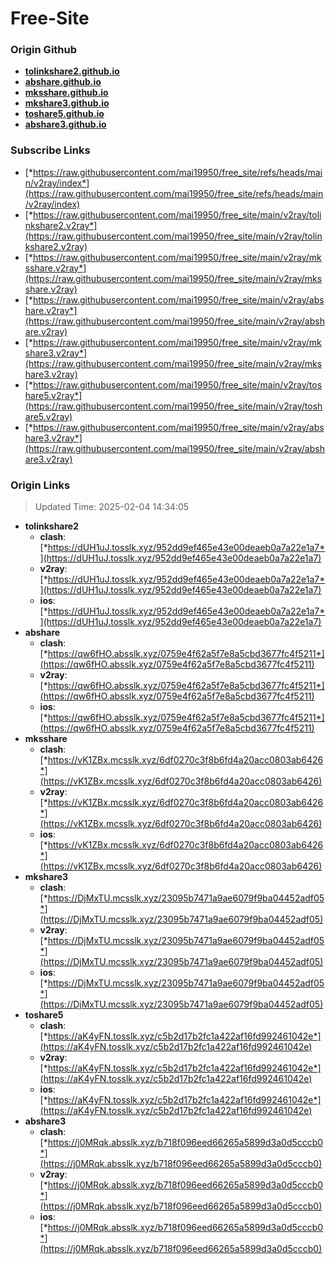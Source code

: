 # Free-Site

### Origin Github

- [**tolinkshare2.github.io**](https://github.com/tolinkshare2/tolinkshare2.github.io)
- [**abshare.github.io**](https://github.com/abshare/abshare.github.io)
- [**mksshare.github.io**](https://github.com/mksshare/mksshare.github.io)
- [**mkshare3.github.io**](https://github.com/mkshare3/mkshare3.github.io)
- [**toshare5.github.io**](https://github.com/toshare5/toshare5.github.io)
- [**abshare3.github.io**](https://github.com/abshare3/abshare3.github.io)

### Subscribe Links

- [*https://raw.githubusercontent.com/mai19950/free_site/refs/heads/main/v2ray/index*](https://raw.githubusercontent.com/mai19950/free_site/refs/heads/main/v2ray/index)
- [*https://raw.githubusercontent.com/mai19950/free_site/main/v2ray/tolinkshare2.v2ray*](https://raw.githubusercontent.com/mai19950/free_site/main/v2ray/tolinkshare2.v2ray)
- [*https://raw.githubusercontent.com/mai19950/free_site/main/v2ray/mksshare.v2ray*](https://raw.githubusercontent.com/mai19950/free_site/main/v2ray/mksshare.v2ray)
- [*https://raw.githubusercontent.com/mai19950/free_site/main/v2ray/abshare.v2ray*](https://raw.githubusercontent.com/mai19950/free_site/main/v2ray/abshare.v2ray)
- [*https://raw.githubusercontent.com/mai19950/free_site/main/v2ray/mkshare3.v2ray*](https://raw.githubusercontent.com/mai19950/free_site/main/v2ray/mkshare3.v2ray)
- [*https://raw.githubusercontent.com/mai19950/free_site/main/v2ray/toshare5.v2ray*](https://raw.githubusercontent.com/mai19950/free_site/main/v2ray/toshare5.v2ray)
- [*https://raw.githubusercontent.com/mai19950/free_site/main/v2ray/abshare3.v2ray*](https://raw.githubusercontent.com/mai19950/free_site/main/v2ray/abshare3.v2ray)

### Origin Links

> Updated Time: 2025-02-04 14:34:05

- **tolinkshare2**
  - **clash**: [*https://dUH1uJ.tosslk.xyz/952dd9ef465e43e00deaeb0a7a22e1a7*](https://dUH1uJ.tosslk.xyz/952dd9ef465e43e00deaeb0a7a22e1a7)
  - **v2ray**: [*https://dUH1uJ.tosslk.xyz/952dd9ef465e43e00deaeb0a7a22e1a7*](https://dUH1uJ.tosslk.xyz/952dd9ef465e43e00deaeb0a7a22e1a7)
  - **ios**: [*https://dUH1uJ.tosslk.xyz/952dd9ef465e43e00deaeb0a7a22e1a7*](https://dUH1uJ.tosslk.xyz/952dd9ef465e43e00deaeb0a7a22e1a7)
- **abshare**
  - **clash**: [*https://qw6fHO.absslk.xyz/0759e4f62a5f7e8a5cbd3677fc4f5211*](https://qw6fHO.absslk.xyz/0759e4f62a5f7e8a5cbd3677fc4f5211)
  - **v2ray**: [*https://qw6fHO.absslk.xyz/0759e4f62a5f7e8a5cbd3677fc4f5211*](https://qw6fHO.absslk.xyz/0759e4f62a5f7e8a5cbd3677fc4f5211)
  - **ios**: [*https://qw6fHO.absslk.xyz/0759e4f62a5f7e8a5cbd3677fc4f5211*](https://qw6fHO.absslk.xyz/0759e4f62a5f7e8a5cbd3677fc4f5211)
- **mksshare**
  - **clash**: [*https://vK1ZBx.mcsslk.xyz/6df0270c3f8b6fd4a20acc0803ab6426*](https://vK1ZBx.mcsslk.xyz/6df0270c3f8b6fd4a20acc0803ab6426)
  - **v2ray**: [*https://vK1ZBx.mcsslk.xyz/6df0270c3f8b6fd4a20acc0803ab6426*](https://vK1ZBx.mcsslk.xyz/6df0270c3f8b6fd4a20acc0803ab6426)
  - **ios**: [*https://vK1ZBx.mcsslk.xyz/6df0270c3f8b6fd4a20acc0803ab6426*](https://vK1ZBx.mcsslk.xyz/6df0270c3f8b6fd4a20acc0803ab6426)
- **mkshare3**
  - **clash**: [*https://DjMxTU.mcsslk.xyz/23095b7471a9ae6079f9ba04452adf05*](https://DjMxTU.mcsslk.xyz/23095b7471a9ae6079f9ba04452adf05)
  - **v2ray**: [*https://DjMxTU.mcsslk.xyz/23095b7471a9ae6079f9ba04452adf05*](https://DjMxTU.mcsslk.xyz/23095b7471a9ae6079f9ba04452adf05)
  - **ios**: [*https://DjMxTU.mcsslk.xyz/23095b7471a9ae6079f9ba04452adf05*](https://DjMxTU.mcsslk.xyz/23095b7471a9ae6079f9ba04452adf05)
- **toshare5**
  - **clash**: [*https://aK4yFN.tosslk.xyz/c5b2d17b2fc1a422af16fd992461042e*](https://aK4yFN.tosslk.xyz/c5b2d17b2fc1a422af16fd992461042e)
  - **v2ray**: [*https://aK4yFN.tosslk.xyz/c5b2d17b2fc1a422af16fd992461042e*](https://aK4yFN.tosslk.xyz/c5b2d17b2fc1a422af16fd992461042e)
  - **ios**: [*https://aK4yFN.tosslk.xyz/c5b2d17b2fc1a422af16fd992461042e*](https://aK4yFN.tosslk.xyz/c5b2d17b2fc1a422af16fd992461042e)
- **abshare3**
  - **clash**: [*https://j0MRqk.absslk.xyz/b718f096eed66265a5899d3a0d5cccb0*](https://j0MRqk.absslk.xyz/b718f096eed66265a5899d3a0d5cccb0)
  - **v2ray**: [*https://j0MRqk.absslk.xyz/b718f096eed66265a5899d3a0d5cccb0*](https://j0MRqk.absslk.xyz/b718f096eed66265a5899d3a0d5cccb0)
  - **ios**: [*https://j0MRqk.absslk.xyz/b718f096eed66265a5899d3a0d5cccb0*](https://j0MRqk.absslk.xyz/b718f096eed66265a5899d3a0d5cccb0)
